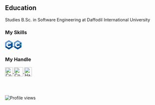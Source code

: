 <h2>Education</h2>
<p>Studies B.Sc. in Software Engineering at Daffodil International University</p>

<h3>My Skills</h3>
   <a href="https://en.wikipedia.org/wiki/C_(programming_language)" target="blank"><img align="center" title="C Language" src="https://github.com/AbdullahDanial/AbdullahDanial/blob/main/C_Logo.png" height="30" width="25"  /> </a>
   <a href="https://en.wikipedia.org/wiki/C%2B%2B" target="blank"><img align="center" title="C++" src="https://github.com/AbdullahDanial/AbdullahDanial/blob/main/ISO_C%2B%2B_Logo.svg.png" height="30" width="25"  /> </a>
 <br>
 <h3 align="left">My Handle</h3>
<p align="left">
    <a href="https://codeforces.com/profile/Danial864" target="blank"><img align="center" title="CodeForces" src="https://github.com/D-A-N-I-A-L/Danial/blob/main/cf%20logo.webp" height="30" width="25"  /> </a>
 <a href="https://www.codechef.com/users/danial_864" target="blank"><img align="center" title="CodeChef" src="https://github.com/D-A-N-I-A-L/Danial/blob/main/cc%20logo.png" height="30" width="30" /> </a>
   <a href="https://www.hackerearth.com/@danial35-864" target="blank"><img align="center" title="HackerEarth" src="https://github.com/D-A-N-I-A-L/Danial/blob/main/HackerEarth_logo%20-%20Copy.png"  height="30" width="25"  /> </a>
</p>

<br><br>
  
![Profile views](https://gpvc.arturio.dev/D-A-N-I-A-L)

